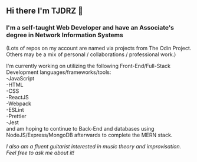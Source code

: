 ## Hi there I'm TJDRZ 👋

### I'm a self-taught Web Developer and have an Associate's degree in Network Information Systems

(Lots of repos on my account are named via projects from The Odin Project. Others may be a mix of personal / collaborations / professional work.)

I'm currently working on utilizing the following Front-End/Full-Stack Development languages/frameworks/tools:  
-JavaScript  
-HTML  
-CSS  
-ReactJS  
-Webpack  
-ESLint  
-Prettier  
-Jest  
and am hoping to continue to Back-End and databases using NodeJS/Express/MongoDB afterwards to complete the MERN stack.



*I also am a fluent guitarist interested in music theory and improvisation. Feel free to ask me about it!*
